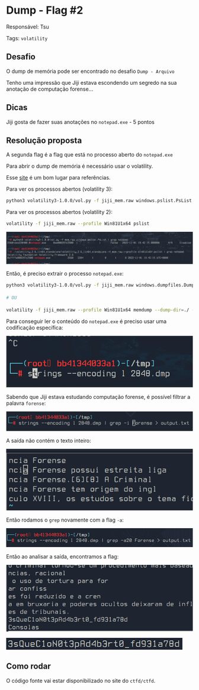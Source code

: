 # Dump - Flag #2

Responsável: Tsu

Tags: `volatility`

## Desafio

O dump de memória pode ser encontrado no desafio `Dump - Arquivo`

Tenho uma impressão que Jiji estava escondendo um segredo na sua anotação de computação forense...

## Dicas

Jiji gosta de fazer suas anotações no `notepad.exe` - 5 pontos

## Resolução proposta

A segunda flag é a flag que está no processo aberto do `notepad.exe`

Para abrir o dump de memória é necessário usar o volatility.

Esse [site](https://book.hacktricks.xyz/generic-methodologies-and-resources/basic-forensic-methodology/memory-dump-analysis/volatility-cheatsheet) é um bom lugar para referências.

Para ver os processos abertos (volatility 3):

```sh
python3 volatility3-1.0.0/vol.py -f jiji_mem.raw windows.pslist.PsList
```

Para ver os processos abertos (volatility 2):

```sh
volatility -f jiji_mem.raw --profile Win81U1x64 pslist
```

![imagem](./pslist.png)

Então, é preciso extrair o processo `notepad.exe`:

```sh
python3 volatility3-1.0.0/vol.py -f jiji_mem.raw windows.dumpfiles.DumpFiles --pid 2560

# OU

volatility -f jiji_mem.raw --profile Win81U1x64 memdump --dump-dir=./ -p 2560
```

Para conseguir ler o conteúdo do `notepad.exe` é preciso usar uma codificação específica:

![imagem](./strings.png)

Sabendo que Jiji estava estudando computação forense, é possível filtrar a palavra `forense`:

![imagem](./grep.png)

A saída não contém o texto inteiro:

![imagem](./output.png)

Então rodamos o `grep` novamente com a flag `-a`:

![imagem](./grep2.png)

Então ao analisar a saída, encontramos a flag:

![imagem](./output2.png)

![imagem](FLAG.png)

## Como rodar

O código fonte vai estar disponibilizado no site do `ctfd/ctfd`.
